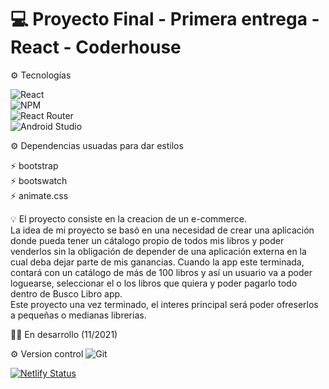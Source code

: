 # :computer: Proyecto Final - Primera entrega - React - Coderhouse
 
:gear: Tecnologías

![React](https://img.shields.io/badge/react-%2320232a.svg?style=for-the-badge&logo=react&logoColor=%2361DAFB) <br/>
![NPM](https://img.shields.io/badge/NPM-%23000000.svg?style=for-the-badge&logo=npm&logoColor=white) <br/>
![React Router](https://img.shields.io/badge/React_Router-CA4245?style=for-the-badge&logo=react-router&logoColor=white) <br/>
![Android Studio](https://img.shields.io/badge/Android%20Studio-3DDC84.svg?style=for-the-badge&logo=android-studio&logoColor=white)


:gear: Dependencias usuadas para dar estilos

:zap: bootstrap
<br/>
:zap: bootswatch
<br/>
:zap: animate.css

:bulb: El proyecto consiste en la creacion de un e-commerce.
<br/>
La idea de mi proyecto se basó en una necesidad de crear una aplicación donde pueda tener un cátalogo propio de todos mis libros y poder venderlos sin la obligación de depender de una aplicación externa en la cual deba dejar parte de mis ganancias.
Cuando la app este terminada, contará con un catálogo de más de 100 libros y así un usuario va a poder loguearse, seleccionar el o los libros que quiera y poder pagarlo todo dentro de Busco Libro app. <br/>
Este proyecto una vez terminado, el interes principal será poder ofreserlos a pequeñas o medianas librerias. 



👷‍♀️ En desarrollo (11/2021)

:gear: Version control 
![Git](https://img.shields.io/badge/git-%23F05033.svg?style=for-the-badge&logo=git&logoColor=white)

[![Netlify Status](https://api.netlify.com/api/v1/badges/93163b8d-7b0a-4c18-aadd-5590a76315af/deploy-status)](https://app.netlify.com/sites/busco-libro-app/deploys)
